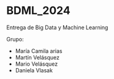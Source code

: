 # BDML_2024
Entrega de Big Data y Machine Learning

Grupo:
- María Camila arias
- Martín Velásquez
- Mario Velásquez
- Daniela Vlasak

